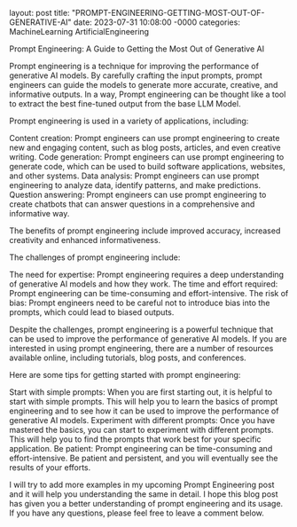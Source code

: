 layout: post
title: "PROMPT-ENGINEERING-GETTING-MOST-OUT-OF-GENERATIVE-AI"
date: 2023-07-31 10:08:00 -0000
categories: MachineLearning ArtificialEngineering

Prompt Engineering: A Guide to Getting the Most Out of Generative AI

Prompt engineering is a technique for improving the performance of generative AI models. By carefully crafting the input prompts, prompt engineers can guide the models to generate more accurate, creative, and informative outputs. In a way, Prompt engineering can be thought like a tool to extract the best fine-tuned output from the base LLM Model.

Prompt engineering is used in a variety of applications, including:

Content creation: Prompt engineers can use prompt engineering to create new and engaging content, such as blog posts, articles, and even creative writing.
Code generation: Prompt engineers can use prompt engineering to generate code, which can be used to build software applications, websites, and other systems.
Data analysis: Prompt engineers can use prompt engineering to analyze data, identify patterns, and make predictions.
Question answering: Prompt engineers can use prompt engineering to create chatbots that can answer questions in a comprehensive and informative way.

The benefits of prompt engineering include improved accuracy, increased creativity and enhanced informativeness.

The challenges of prompt engineering include:

The need for expertise: Prompt engineering requires a deep understanding of generative AI models and how they work.
The time and effort required: Prompt engineering can be time-consuming and effort-intensive.
The risk of bias: Prompt engineers need to be careful not to introduce bias into the prompts, which could lead to biased outputs.

Despite the challenges, prompt engineering is a powerful technique that can be used to improve the performance of generative AI models. If you are interested in using prompt engineering, there are a number of resources available online, including tutorials, blog posts, and conferences.

Here are some tips for getting started with prompt engineering:

Start with simple prompts: When you are first starting out, it is helpful to start with simple prompts. This will help you to learn the basics of prompt engineering and to see how it can be used to improve the performance of generative AI models.
Experiment with different prompts: Once you have mastered the basics, you can start to experiment with different prompts. This will help you to find the prompts that work best for your specific application.
Be patient: Prompt engineering can be time-consuming and effort-intensive. Be patient and persistent, and you will eventually see the results of your efforts.

I will try to add more examples in my upcoming Prompt Engineering post and it will help you understanding the same in detail.
I hope this blog post has given you a better understanding of prompt engineering and its usage. If you have any questions, please feel free to leave a comment below.
